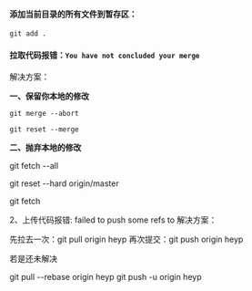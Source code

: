 #### 添加当前目录的所有文件到暂存区：
`git add .`

#### 拉取代码报错：`You have not concluded your merge`

解决方案：

**一、保留你本地的修改**

`git merge --abort`

`git reset --merge`

**二、抛弃本地的修改**

git fetch --all

git reset --hard origin/master

git fetch

2、上传代码报错: failed to push some refs to
解决方案：

先拉去一次：git pull origin heyp
再次提交：git push origin heyp

若是还未解决

git pull --rebase origin heyp
git push -u origin heyp
